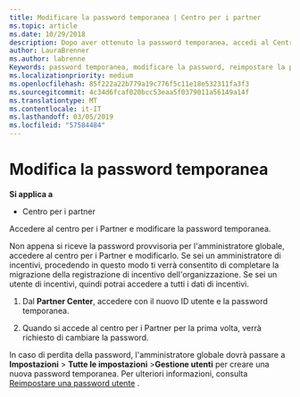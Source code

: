 ```yaml
---
title: Modificare la password temporanea | Centro per i partner
ms.topic: article
ms.date: 10/29/2018
description: Dopo aver ottenuto la password temporanea, accedi al Centro per i partner e modificala.
author: LauraBrenner
ms.author: labrenne
Keywords: password temporanea, modificare la password, reimpostare la password
ms.localizationpriority: medium
ms.openlocfilehash: 85f222a22b779a19c776f5c11e18e532311fa3f3
ms.sourcegitcommit: 4c34d6fcaf020bcc53eaa5f0379011a56149a14f
ms.translationtype: MT
ms.contentlocale: it-IT
ms.lasthandoff: 03/05/2019
ms.locfileid: "57584484"
---
```

# <a name="change-your-temporary-password"></a>Modifica la password temporanea

**Si applica a**

-  Centro per i partner

Accedere al centro per i Partner e modificare la password temporanea.

Non appena si riceve la password provvisoria per l'amministratore globale, accedere al centro per i Partner e modificarlo. Se sei un amministratore di incentivi, procedendo in questo modo ti verrà consentito di completare la migrazione della registrazione di incentivo dell'organizzazione. Se sei un utente di incentivi, quindi potrai accedere a tutti i dati di incentivi.

1.  Dal **Partner Center**, accedere con il nuovo ID utente e la password temporanea.

2.  Quando si accede al centro per i Partner per la prima volta, verrà richiesto di cambiare la password.

In caso di perdita della password, l'amministratore globale dovrà passare a **Impostazioni** > **Tutte le impostazioni** >**Gestione utenti** per creare una nuova password temporanea.
Per ulteriori informazioni, consulta [Reimpostare una password utente](reset-a-user-password.md) .


 

 



